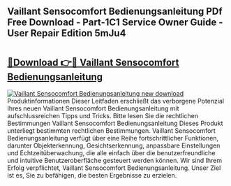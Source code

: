 ## Vaillant Sensocomfort Bedienungsanleitung PDf Free Download - Part-1C1 Service Owner Guide - User Repair Edition 5mJu4

# <h2><a href="http://df2ne2u.blite.top/?on=Vaillant+Sensocomfort+Bedienungsanleitung">🔗Download 👉🔴 Vaillant Sensocomfort Bedienungsanleitung</a></h2>

[![Vaillant Sensocomfort Bedienungsanleitung new download](https://i.imgur.com/lujVjoI.png)](http://df2ne2u.blite.top/?on=Vaillant+Sensocomfort+Bedienungsanleitung)
Produktinformationen Dieser Leitfaden erschließt das verborgene Potenzial Ihres neuen Vaillant Sensocomfort Bedienungsanleitung mit aufschlussreichen Tipps und Tricks. Bitte lesen Sie die rechtlichen Bestimmungen Vaillant Sensocomfort Bedienungsanleitung Dieses Produkt unterliegt bestimmten rechtlichen Bestimmungen. Vaillant Sensocomfort Bedienungsanleitung verfügt über eine Reihe fortschrittlicher Funktionen, darunter Objekterkennung, Gesichtserkennung, anpassbare Einstellungen und Echtzeitüberwachung, die alle einfach über die benutzerfreundliche und intuitive Benutzeroberfläche gesteuert werden können. Wir sind Ihrem Erfolg verpflichtet, Vaillant Sensocomfort Bedienungsanleitung. Unser Ziel ist es, Sie zu befähigen, die besten Ergebnisse zu erzielen.
